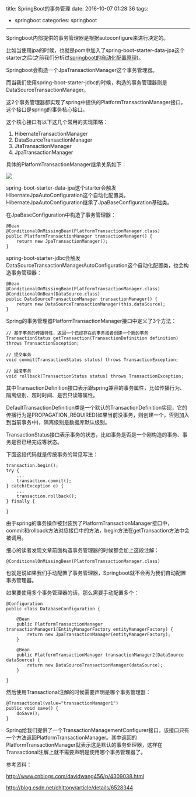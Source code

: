 title: SpringBoot的事务管理
date: 2016-10-07 01:28:36
tags:
- springboot
categories: springboot

----------------

Springboot内部提供的事务管理器是根据autoconfigure来进行决定的。

比如当使用jpa的时候，也就是pom中加入了spring-boot-starter-data-jpa这个starter之后(之前我们分析过[springboot的自动化配置原理](http://fangjian0423.github.io/2016/06/12/springboot-autoconfig-analysis/))。

Springboot会构造一个JpaTransactionManager这个事务管理器。

而当我们使用spring-boot-starter-jdbc的时候，构造的事务管理器则是DataSourceTransactionManager。

这2个事务管理器都实现了spring中提供的PlatformTransactionManager接口，这个接口是spring的事务核心接口。

这个核心接口有以下这几个常用的实现策略：

1. HibernateTransactionManager
2. DataSourceTransactionManager
3. JtaTransactionManager
4. JpaTransactionManager

具体的PlatformTransactionManager继承关系如下：

![](http://7x2wh6.com1.z0.glb.clouddn.com/transactionmanager.png)
	

<!--more-->
	
spring-boot-starter-data-jpa这个starter会触发HibernateJpaAutoConfiguration这个自动化配置类，HibernateJpaAutoConfiguration继承了JpaBaseConfiguration基础类。

在JpaBaseConfiguration中构造了事务管理器：

	@Bean
	@ConditionalOnMissingBean(PlatformTransactionManager.class)
	public PlatformTransactionManager transactionManager() {
		return new JpaTransactionManager();
	}
	
spring-boot-starter-jdbc会触发DataSourceTransactionManagerAutoConfiguration这个自动化配置类，也会构造事务管理器：

	@Bean
	@ConditionalOnMissingBean(PlatformTransactionManager.class)
	@ConditionalOnBean(DataSource.class)
	public DataSourceTransactionManager transactionManager() {
		return new DataSourceTransactionManager(this.dataSource);
	}
	

Spring的事务管理器PlatformTransactionManager接口中定义了3个方法：


	// 基于事务的传播特性，返回一个已经存在的事务或者创建一个新的事务
	TransactionStatus getTransaction(TransactionDefinition definition) throws TransactionException;
	
	// 提交事务
	void commit(TransactionStatus status) throws TransactionException;
	
	// 回滚事务
	void rollback(TransactionStatus status) throws TransactionException;
	
其中TransactionDefinition接口表示跟spring兼容的事务属性，比如传播行为、隔离级别、超时时间、是否只读等属性。

DefaultTransactionDefinition类是一个默认的TransactionDefinition实现，它的传播行为是PROPAGATION_REQUIRED(如果当前没事务，则创建一个，否则加入到当前事务中)，隔离级别是数据库默认级别。

TransactionStatus接口表示事务的状态，比如事务是否是一个刚构造的事务、事务是否已经完成等状态。

下面这段代码就是传统事务的常见写法：


	transaction.begin();
	try {
		...
		transaction.commit();
	} catch(Exception e) {
		...
		transaction.rollback();
	} finally {
		
	}


由于spring的事务操作被封装到了PlatformTransactionManager接口中，commit和rollback方法对应接口中的方法，begin方法在getTransaction方法中会被调用。


细心的读者发现文章前面构造事务管理器的时候都会加上这段注解：

	@ConditionalOnMissingBean(PlatformTransactionManager.class)
	
也就是说如果我们手动配置了事务管理器，Springboot就不会再为我们自动配置事务管理器。

如果要使用多个事务管理器的话，那么需要手动配置多个：

	@Configuration
    public class DatabaseConfiguration {
    
        @Bean
        public PlatformTransactionManager transactionManager1(EntityManagerFactory entityManagerFactory) {
            return new JpaTransactionManager(entityManagerFactory);
        }
    
        @Bean
        public PlatformTransactionManager transactionManager2(DataSource dataSource) {
            return new DataSourceTransactionManager(dataSource);
        }
    
    }

然后使用Transactional注解的时候需要声明是哪个事务管理器：

	@Transactional(value="transactionManager1")
    public void save() {
        doSave();
    }


Spring给我们提供了一个TransactionManagementConfigurer接口，该接口只有一个方法返回PlatformTransactionManager。其中返回的PlatformTransactionManager就表示这是默认的事务处理器，这样在Transactional注解上就不需要声明是使用哪个事务管理器了。



参考资料：

http://www.cnblogs.com/davidwang456/p/4309038.html

http://blog.csdn.net/chjttony/article/details/6528344



